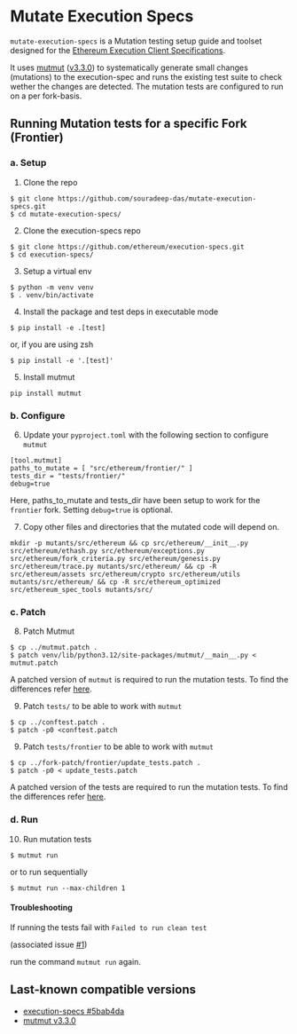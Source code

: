 # Mutate Execution Specs

`mutate-execution-specs` is a Mutation testing setup guide and toolset designed for the [Ethereum Execution Client Specifications](https://github.com/ethereum/execution-specs).


It uses [mutmut](https://github.com/boxed/mutmut) ([v3.3.0](https://pypi.org/project/mutmut/3.3.0/)) to systematically generate small changes (mutations) to the execution-spec and runs the existing test suite to check wether the changes are detected. The mutation tests are configured to run on a per fork-basis.

## Running Mutation tests for a specific Fork (Frontier)

### a. Setup

1. Clone the repo

```
$ git clone https://github.com/souradeep-das/mutate-execution-specs.git
$ cd mutate-execution-specs/
```

2. Clone the execution-specs repo

```
$ git clone https://github.com/ethereum/execution-specs.git
$ cd execution-specs/
```

3. Setup a virtual env

```
$ python -m venv venv
$ . venv/bin/activate
```

4. Install the package and test deps in executable mode

```
$ pip install -e .[test]
```

or, if you are using zsh

```
$ pip install -e '.[test]'
```

5. Install mutmut

```
pip install mutmut
```

### b. Configure

6. Update your `pyproject.toml` with the following section to configure `mutmut`

```
[tool.mutmut]
paths_to_mutate = [ "src/ethereum/frontier/" ]
tests_dir = "tests/frontier/"
debug=true
```

Here, paths_to_mutate and tests_dir have been setup to work for the `frontier` fork. Setting `debug=true` is optional.

7. Copy other files and directories that the mutated code will depend on.

```
mkdir -p mutants/src/ethereum && cp src/ethereum/__init__.py src/ethereum/ethash.py src/ethereum/exceptions.py src/ethereum/fork_criteria.py src/ethereum/genesis.py src/ethereum/trace.py mutants/src/ethereum/ && cp -R src/ethereum/assets src/ethereum/crypto src/ethereum/utils mutants/src/ethereum/ && cp -R src/ethereum_optimized src/ethereum_spec_tools mutants/src/
```

### c. Patch

8. Patch Mutmut

```
$ cp ../mutmut.patch .
$ patch venv/lib/python3.12/site-packages/mutmut/__main__.py < mutmut.patch
```

A patched version of `mutmut` is required to run the mutation tests. To find the differences refer [here](./docs/mutmut_diff.md).

9. Patch `tests/` to be able to work with `mutmut`

```
$ cp ../conftest.patch .
$ patch -p0 <conftest.patch
```

9. Patch `tests/frontier` to be able to work with `mutmut`

```
$ cp ../fork-patch/frontier/update_tests.patch .
$ patch -p0 < update_tests.patch
```

A patched version of the tests are required to run the mutation tests. To find the differences refer [here](./docs/tests_diff.md).


### d. Run

10. Run mutation tests

```
$ mutmut run
```

or to run sequentially
```
$ mutmut run --max-children 1
```

#### Troubleshooting

If running the tests fail with `Failed to run clean test`

(associated issue [#1](https://github.com/souradeep-das/mutate-execution-specs/issues/1))

run the command `mutmut run` again.


## Last-known compatible versions

- [execution-specs #5bab4da](https://github.com/ethereum/execution-specs/commit/5bab4dace60bfd797e4a3cdb9a026446067f657b)
- [mutmut v3.3.0](https://github.com/boxed/mutmut/releases/tag/3.3.0)
